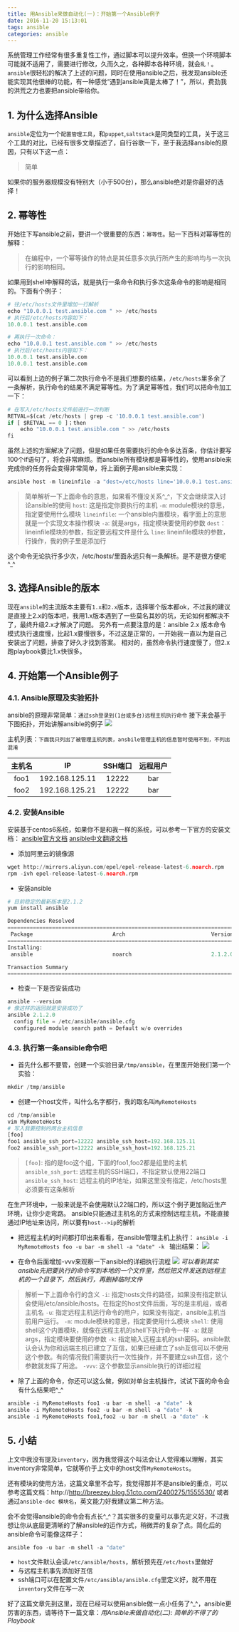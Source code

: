 ```yaml
---
title: 用Ansible来做自动化(一)：开始第一个Ansible例子
date: 2016-11-20 15:13:01
tags: ansible
categories: ansible
---
```



系统管理工作经常有很多重复性工作，通过脚本可以提升效率。但换一个环境脚本可能就不适用了，需要进行修改，久而久之，各种脚本各种环境，就会`乱！`。`ansible`很轻松的解决了上述的问题，同时在使用ansible之后，我发现ansible还能实现其他很棒的功能，有一种感觉“遇到ansible真是太棒了！”，所以，费劲我的洪荒之力也要把ansible带给你。
<!--more-->

## 1. 为什么选择Ansible
`ansible`定位为一个`配置管理工具`，和`puppet`,`saltstack`是同类型的工具，关于这三个工具的对比，已经有很多文章描述了，自行谷歌一下，至于我选择ansible的原因，只有以下这一点：
> 简单

如果你的服务器规模没有特别大（小于500台），那么ansible绝对是你最好的选择！

## 2. 幂等性
开始往下写ansible之前，要讲一个很重要的东西：`幂等性`。贴一下百科对幂等性的解释：
> 在编程中，一个幂等操作的特点是其任意多次执行所产生的影响均与一次执行的影响相同。

如果用到shell中解释的话，就是执行一条命令和执行多次这条命令的影响是相同的。下面有个例子：
```python
# 往/etc/hosts文件里增加一行解析
echo "10.0.0.1 test.ansible.com " >> /etc/hosts
# 执行后/etc/hosts内容如下：
10.0.0.1 test.ansible.com

# 再执行一次命令：
echo "10.0.0.1 test.ansible.com " >> /etc/hosts
# 执行后/etc/hosts内容如下：
10.0.0.1 test.ansible.com
10.0.0.1 test.ansible.com
```
可以看到上边的例子第二次执行命令不是我们想要的结果，`/etc/hosts`里多余了一条解析，执行命令的结果不满足幂等性。为了满足幂等性，我们可以把命令加工一下：
```python
# 在写入/etc/hosts文件前进行一次判断
RETVAL=$(cat /etc/hosts | grep -c '10.0.0.1 test.ansible.com')
if [ $RETVAL == 0 ]；then
    echo "10.0.0.1 test.ansible.com " >> /etc/hosts
fi
```
虽然上述的方案解决了问题，但是如果任务需要执行的命令多达百条，你估计要写100个if语句了，将会非常麻烦。而ansbile所有模块都是幂等性的，使用ansible来完成你的任务将会变得非常简单，将上面例子用ansible来实现：
```python
ansible host -m lineinfile -a "dest=/etc/hosts line='10.0.0.1 test.ansible.com'"
```
> 简单解析一下上面命令的意思，如果看不懂没关系^_^，下文会继续深入讨论ansible的使用
`host`: 这是指定你要执行的主机
`-m`: module模块的意思，指定要使用什么模块
`lineinfile`: 一个ansible内置模块，看字面上的意思就是一个实现文本操作模块
`-a`: 就是args，指定模块要使用的参数
`dest`： lineinfile模块的参数，指定要远程文件是什么
`line`:  lineinfile模块的参数，行操作，我的例子里是添加行

这个命令无论执行多少次，/etc/hosts/里面永远只有一条解析。是不是很方便呢^_^

## 3. 选择Ansible的版本
现在`ansible`的主流版本主要有`1.x`和`2.x`版本，选择哪个版本都ok，不过我的建议是直接上2.x的版本吧，我用1.x版本遇到了一些莫名其妙的坑，无论如何都解决不了，最终升级2.x才解决了问题。
另外有一点要注意的是：ansible 2.x 版本命令模式执行速度慢，比起1.x要慢很多，不过这是正常的，一开始我一直以为是自己安装出了问题，排查了好久才找到答案。
相对的，虽然命令执行速度慢了，但2.x跑playbook要比1.x快很多。

## 4. 开始第一个Ansible例子
### 4.1. Ansible原理及实验拓扑
ansible的原理非常简单：`通过ssh登录到(1台或多台)远程主机执行命令`
接下来会基于下图拓扑，开始讲解ansible的例子
![ ](http://ofus5xwey.bkt.clouddn.com/ansible1.png)

主机列表：`下面我只列出了被管理主机列表，ansbile管理主机的信息暂时使用不到，不列出混淆`

| 主机名        |  IP   |  SSH端口  |  远程用户  |
| :--------:   | :-----:  | :----:  | :----:   |
|foo1       | 192.168.125.11  | 12222  |  bar |
|foo2       | 192.168.125.21     | 12222  |  bar  |

### 4.2. 安装Ansible
安装基于centos6系统，如果你不是和我一样的系统，可以参考一下官方的安装文档：
[ansible官方文档](http://docs.ansible.com/ansible/intro_installation.html)
[ansible中文翻译文档](http://ansible-tran.readthedocs.io/en/latest/docs/intro_installation.html)

* 添加阿里云的镜像源
```python
wget http://mirrors.aliyun.com/epel/epel-release-latest-6.noarch.rpm
rpm -ivh epel-release-latest-6.noarch.rpm
```
* 安装ansible
```python
# 目前稳定的最新版本是2.1.2
yum install ansible

Dependencies Resolved
===========================================================================================================================================
 Package                         Arch                           Version                                 Repository                    Size
===========================================================================================================================================
Installing:
 ansible                         noarch                         2.1.2.0-1.el6                           epel                         3.5 M

Transaction Summary
===========================================================================================================================================
```
* 检查一下是否安装成功
```python
ansible --version
# 像这样的返回就是安装成功了
ansible 2.1.2.0
  config file = /etc/ansible/ansible.cfg
  configured module search path = Default w/o overrides
```
### 4.3. 执行第一条ansible命令吧
* 首先什么都不要管，创建一个实验目录`/tmp/ansible`，在里面开始我们第一个实验：
```python
mkdir /tmp/ansible
```
* 创建一个host文件，叫什么名字都行，我的取名叫`MyRemoteHosts`
```python
cd /tmp/ansible
vim MyRemoteHosts
# 写入我要控制的两台主机信息
[foo]
foo1 ansible_ssh_port=12222 ansible_ssh_host=192.168.125.11
foo2 ansible_ssh_port=12222 ansible_ssh_host=192.168.125.21
```
> `[foo]`: 指的是foo这个组，下面的foo1,foo2都是组里的主机
`ansible_ssh_port`: 远程主机的SSH端口，不指定默认使用22端口
`ansible_ssh_host`: 远程主机的IP地址，如果这里没有指定，/etc/hosts里必须要有这条解析
>
在生产环境中，一般来说是不会使用默认22端口的，所以这个例子更加贴近生产环境，让你少走弯路。
ansible只能通过主机名的方式来控制远程主机，不能直接通过IP地址来访问，所以要有`host-->ip`的解析

* 把远程主机的时间都打印出来看看，在ansible管理主机上执行：
`ansible -i MyRemoteHosts foo -u bar -m shell -a "date" -k `
输出结果：
![ ](http://ofus5xwey.bkt.clouddn.com/ansible-first-command.png)

* 在命令后面增加-vvv来观察一下ansible的详细执行流程
![ ](http://ofus5xwey.bkt.clouddn.com/ansible-first-vvv.png)
*可以看到其实ansible先把要执行的命令写到本地的一个文件里，然后把文件发送到远程主机的一个目录下，然后执行，再删掉临时文件*

> 解析一下上面命令行的含义
`-i`: 指定hosts文件的路径，如果没有指定默认会使用/etc/ansible/hosts。在指定的host文件后面，写的是主机组，或者主机名
`-u`: 指定远程主机运行命令的用户，如果没有指定，ansible主机当前用户运行。
`-m`: module模块的意思，指定要使用什么模块
`shell`: 使用shell这个内置模块，就像在远程主机的shell下执行命令一样
`-a`: 就是args，指定模块要使用的参数
`-k`: 指定输入远程主机的ssh密码。ansible默认会认为你和远端主机已建立了互信，如果已经建立了ssh互信可以不使用这个参数。有的情况我们需要执行一次性操作，并不要建立ssh互信，这个参数就发挥了用途。
`-vvv`: 这个参数显示ansible执行的详细过程

* 除了上面的命令，你还可以这么做，例如对单台主机操作，试试下面的命令会有什么结果吧^_^
```python
ansible -i MyRemoteHosts foo1 -u bar -m shell -a "date" -k
ansible -i MyRemoteHosts foo2 -u bar -m shell -a "date" -k
ansible -i MyRemoteHosts foo1,foo2 -u bar -m shell -a "date" -k
```

## 5. 小结
上文中我没有提及`inventory`，因为我觉得这个叫法会让人觉得难以理解，其实inventory非常简单，它就等价于上文中的host文件`MyRemoteHosts`。

还有模块的使用方法，这篇文章里不会写，我觉得那并不是ansible的重点，可以参考这篇文档：http://http://breezey.blog.51cto.com/2400275/1555530/
或者通过`ansible-doc 模块名`，英文能力好我建议第二种方法。

会不会觉得ansible的命令会有点长^_^？其实很多的变量可以事先定义好，不过我想让你从底层更清晰的了解ansible的运作方式，稍微弄的复杂了点。简化后的ansible命令可能像这样子：
```python
ansible foo -u bar -m shell -a "date"
```
* `host`文件默认会读`/etc/ansible/hosts`，解析预先在`/etc/hosts`里做好
* 与远程主机事先添加好互信
* ssh端口可以在配置文件`/etc/ansible/ansible.cfg`里定义好，就不用在`inventory`文件在写一次

好了这篇文章先到这里，现在已经可以使用ansible做一点小任务了^_^，ansible更厉害的东西，请等待下一篇文章：*用Ansible来做自动化(二): 简单的不得了的Playbook*
